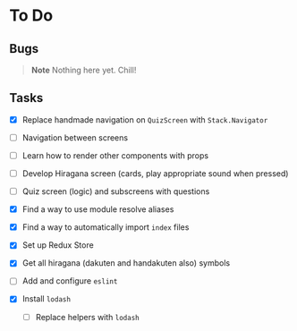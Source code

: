 # To Do

## Bugs

> **Note**
> Nothing here yet. Chill!

## Tasks

- [x] Replace handmade navigation on `QuizScreen` with `Stack.Navigator`
- [ ] Navigation between screens
- [ ] Learn how to render other components with props
- [ ] Develop Hiragana screen (cards, play appropriate sound when pressed)
- [ ] Quiz screen (logic) and subscreens with questions

- [x] Find a way to use module resolve aliases
- [x] Find a way to automatically import `index` files

- [x] Set up Redux Store

- [x] Get all hiragana (dakuten and handakuten also) symbols

- [ ] Add and configure `eslint`
- [x] Install `lodash`
  - [ ] Replace helpers with `lodash`
